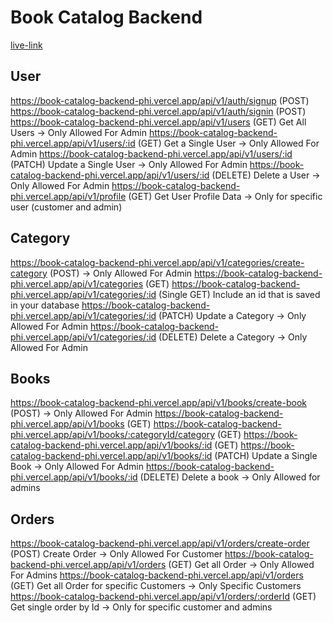 # Book Catalog Backend

[live-link](https://book-catalog-backend-phi.vercel.app)

## User
https://book-catalog-backend-phi.vercel.app/api/v1/auth/signup (POST)
https://book-catalog-backend-phi.vercel.app/api/v1/auth/signin (POST)
https://book-catalog-backend-phi.vercel.app/api/v1/users (GET) Get All Users → Only Allowed For Admin
https://book-catalog-backend-phi.vercel.app/api/v1/users/:id (GET) Get a Single User → Only Allowed For Admin
https://book-catalog-backend-phi.vercel.app/api/v1/users/:id (PATCH) Update a Single User → Only Allowed For Admin
https://book-catalog-backend-phi.vercel.app/api/v1/users/:id (DELETE) Delete a User → Only Allowed For Admin
https://book-catalog-backend-phi.vercel.app/api/v1/profile (GET) Get User Profile Data → Only for specific user (customer and admin)

## Category
https://book-catalog-backend-phi.vercel.app/api/v1/categories/create-category (POST) → Only Allowed For Admin
https://book-catalog-backend-phi.vercel.app/api/v1/categories (GET) 
https://book-catalog-backend-phi.vercel.app/api/v1/categories/:id (Single GET) Include an id that is saved in your database
https://book-catalog-backend-phi.vercel.app/api/v1/categories/:id (PATCH) Update a Category → Only Allowed For Admin
https://book-catalog-backend-phi.vercel.app/api/v1/categories/:id (DELETE) Delete a Category → Only Allowed For Admin

## Books
https://book-catalog-backend-phi.vercel.app/api/v1/books/create-book (POST) → Only Allowed For Admin
https://book-catalog-backend-phi.vercel.app/api/v1/books (GET) 
https://book-catalog-backend-phi.vercel.app/api/v1/books/:categoryId/category (GET)
https://book-catalog-backend-phi.vercel.app/api/v1/books/:id (GET)
https://book-catalog-backend-phi.vercel.app/api/v1/books/:id (PATCH) Update a Single Book → Only Allowed For Admin
https://book-catalog-backend-phi.vercel.app/api/v1/books/:id (DELETE) Delete a book → Only Allowed for admins
## Orders
https://book-catalog-backend-phi.vercel.app/api/v1/orders/create-order (POST) Create Order → Only Allowed For Customer
https://book-catalog-backend-phi.vercel.app/api/v1/orders (GET) Get all Order → Only Allowed For Admins
https://book-catalog-backend-phi.vercel.app/api/v1/orders (GET) Get all Order for specific Customers → Only Specific Customers
https://book-catalog-backend-phi.vercel.app/api/v1/orders/:orderId (GET) Get single order by Id → Only for specific customer and admins